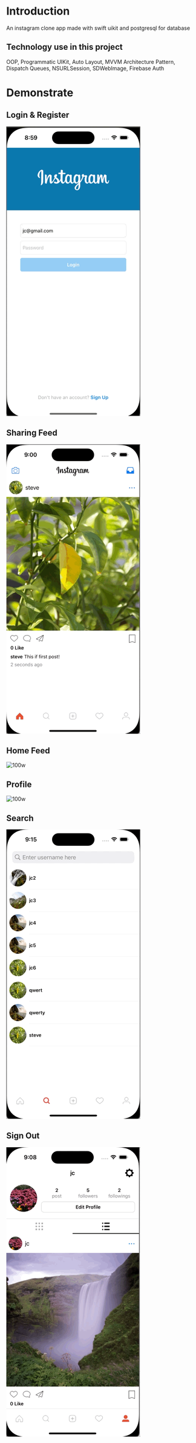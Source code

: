 <h1>Introduction</h1>
<p>An instagram clone app made with swift uikit and postgresql for database</p>

<h2>Technology use in this project</h2>
<p>OOP, Programmatic UIKit, Auto Layout, MVVM Architecture Pattern, Dispatch Queues, NSURLSession, SDWebImage, Firebase Auth</p>

<h1>Demonstrate</h2>

<h2>Login & Register</h2>

![100w](gif/LoginAndRegister.gif)<br>
<h2>Sharing Feed</h2>

![100w](gif/SharePhoto.gif)<br>
<h2>Home Feed</h2>

![100w](gif/HomeViewController.gif)<br>
<h2>Profile</h2>

![100w](gif/ProfileViewController.gif)<br>
<h2>Search</h2>

![100w](gif/SearchViewController.gif)<br>
<h2>Sign Out</h2>

![100w](gif/Logout.gif)<br>
